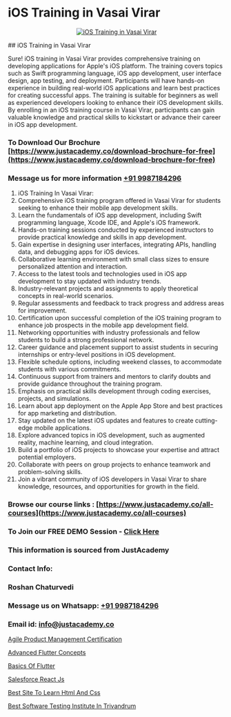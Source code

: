 # iOS Training in Vasai Virar

<p align="center">
  <a href="https://justacademy.co/course-detail/ios-training">
    <img src="https://justacademy.co/storage2/course_image/1676636008_course_image.webp" alt="iOS Training in Vasai Virar">
  </a>
</p>
## iOS Training in Vasai Virar

Sure! iOS training in Vasai Virar provides comprehensive training on developing applications for Apple's iOS platform. The training covers topics such as Swift programming language, iOS app development, user interface design, app testing, and deployment. Participants will have hands-on experience in building real-world iOS applications and learn best practices for creating successful apps. The training is suitable for beginners as well as experienced developers looking to enhance their iOS development skills. By enrolling in an iOS training course in Vasai Virar, participants can gain valuable knowledge and practical skills to kickstart or advance their career in iOS app development.
### To Download Our Brochure [https://www.justacademy.co/download-brochure-for-free](https://www.justacademy.co/download-brochure-for-free)
### Message us for more information [+91 9987184296](https://api.whatsapp.com/send?phone=919987184296)
1) iOS Training In Vasai Virar:
1) Comprehensive iOS training program offered in Vasai Virar for students seeking to enhance their mobile app development skills.
2) Learn the fundamentals of iOS app development, including Swift programming language, Xcode IDE, and Apple's iOS framework.
3) Hands-on training sessions conducted by experienced instructors to provide practical knowledge and skills in app development.
4) Gain expertise in designing user interfaces, integrating APIs, handling data, and debugging apps for iOS devices.
5) Collaborative learning environment with small class sizes to ensure personalized attention and interaction.
6) Access to the latest tools and technologies used in iOS app development to stay updated with industry trends.
7) Industry-relevant projects and assignments to apply theoretical concepts in real-world scenarios.
8) Regular assessments and feedback to track progress and address areas for improvement.
9) Certification upon successful completion of the iOS training program to enhance job prospects in the mobile app development field.
10) Networking opportunities with industry professionals and fellow students to build a strong professional network.
11) Career guidance and placement support to assist students in securing internships or entry-level positions in iOS development.
12) Flexible schedule options, including weekend classes, to accommodate students with various commitments.
13) Continuous support from trainers and mentors to clarify doubts and provide guidance throughout the training program.
14) Emphasis on practical skills development through coding exercises, projects, and simulations.
15) Learn about app deployment on the Apple App Store and best practices for app marketing and distribution.
16) Stay updated on the latest iOS updates and features to create cutting-edge mobile applications.
17) Explore advanced topics in iOS development, such as augmented reality, machine learning, and cloud integration.
18) Build a portfolio of iOS projects to showcase your expertise and attract potential employers.
19) Collaborate with peers on group projects to enhance teamwork and problem-solving skills.
20) Join a vibrant community of iOS developers in Vasai Virar to share knowledge, resources, and opportunities for growth in the field.

### Browse our course links : [https://www.justacademy.co/all-courses](https://www.justacademy.co/all-courses) 
### To Join our FREE DEMO Session - [Click Here](https://www.justacademy.co/register-for-course-demo)


### This information is sourced from JustAcademy
### Contact Info:
### Roshan Chaturvedi
### Message us on Whatsapp: [+91 9987184296](https://api.whatsapp.com/send?phone=919987184296)
### Email id: [info@justacademy.co](mailto:info@justacademy.co)
                
[Agile Product Management Certification](https://www.linkedin.com/pulse/agile-product-management-certification-justacademy-kolkata-shbde?trackingId=59MoAruJeAJP0cOsrDGVTw%3D%3D&lipi=urn%3Ali%3Apage%3Ad_flagship3_company_admin%3BOeUqMA7jRSqcjELAJ6WkNQ%3D%3D)

[Advanced Flutter Concepts](https://www.linkedin.com/pulse/advanced-flutter-concepts-justacademy-hyderabad-tolqc/)

[Basics Of Flutter](https://medium.com/@justacademytraining/basics-of-flutter-b3aa51408cf0)

[Salesforce React Js](https://medium.com/@shivamja27/salesforce-react-js-8da495059722)

[Best Site To Learn Html And Css](https://justacademyin.github.io/justacademy/best-site-to-learn-html-and-css)

[Best Software Testing Institute In Trivandrum](https://justacademyin.github.io/justacademy/best-software-testing-institute-in-trivandrum)

